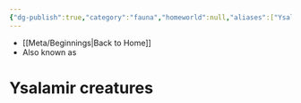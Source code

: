 ```yaml
---
{"dg-publish":true,"category":"fauna","homeworld":null,"aliases":["Ysalamir"],"tags":["unfinished"],"permalink":"/ysalamir-creatures/","dgHomeLink":false,"dgPassFrontmatter":true}
---
```


- [[Meta/Beginnings|Back to Home]]
- Also known as 

# Ysalamir creatures